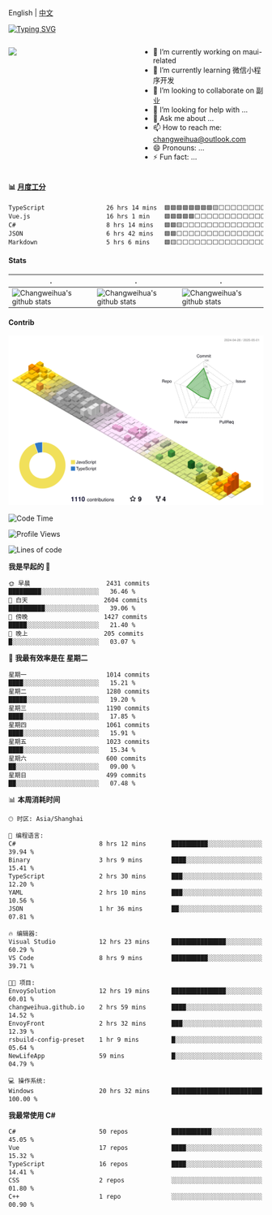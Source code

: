 English | [中文](README_CN.md)

[![Typing SVG](https://readme-typing-svg.herokuapp.com?color=%2336BCF7&center=true&vCenter=true&width=600&lines=Hi+there+👋,+I+am+Chang+Weihua;+Welcome+to+My+Profile!;Over+9+years+of+programming+experience;Always+learning+new+things+)](https://git.io/typing-svg)

<div style="display: grid;gap: 20px;grid-template-columns: repeat(auto-fit, minmax(240px, 1fr));">

[<img src="https://github-readme-stats.vercel.app/api?username=changweihua&show_icons=true&locale=cn" />](https://metrics.lecoq.io/changweihua#gh-light-mode-only)

<div>

- 🔭 I’m currently working on maui-related
- 🌱 I’m currently learning 微信小程序开发
- 👯 I’m looking to collaborate on 副业
- 🤔 I’m looking for help with ...
- 💬 Ask me about ...
- 📫 How to reach me: changweihua@outlook.com
- 😄 Pronouns: ...
- ⚡ Fun fact: ...

</div>

</div>

#### :bar_chart: [月度工分](https://github.com/changweihua/wakapi)

<!--START_SECTION:wakao-->

```txt
TypeScript                 26 hrs 14 mins  🟩🟩🟩🟩🟩🟩🟩🟩🟨⬜⬜⬜⬜⬜⬜⬜⬜⬜⬜⬜⬜⬜⬜⬜⬜   34.29 %
Vue.js                     16 hrs 1 min    🟩🟩🟩🟩🟩⬜⬜⬜⬜⬜⬜⬜⬜⬜⬜⬜⬜⬜⬜⬜⬜⬜⬜⬜⬜   20.95 %
C#                         8 hrs 14 mins   🟩🟩🟨⬜⬜⬜⬜⬜⬜⬜⬜⬜⬜⬜⬜⬜⬜⬜⬜⬜⬜⬜⬜⬜⬜   10.77 %
JSON                       6 hrs 42 mins   🟩🟩⬜⬜⬜⬜⬜⬜⬜⬜⬜⬜⬜⬜⬜⬜⬜⬜⬜⬜⬜⬜⬜⬜⬜   08.78 %
Markdown                   5 hrs 6 mins    🟩🟨⬜⬜⬜⬜⬜⬜⬜⬜⬜⬜⬜⬜⬜⬜⬜⬜⬜⬜⬜⬜⬜⬜⬜   06.68 %
```

<!--END_SECTION:wakao-->

#### Stats ####


| .                                                                                                                                            | .                                                                                                                                      | .                                                                                                                                                     |
| -------------------------------------------------------------------------------------------------------------------------------------------- | -------------------------------------------------------------------------------------------------------------------------------------- | ----------------------------------------------------------------------------------------------------------------------------------------------------- |
| ![Changweihua's github stats](https://github-readme-stats.vercel.app/api?username=changweihua&show_icons=true&theme=radical&hide_title=true) | ![Changweihua's github stats](https://github-readme-stats.vercel.app/api/top-langs/?username=changweihua&theme=radical&layout=compact) | ![Changweihua's github stats](https://github-readme-stats.vercel.app/api?username=changweihua&show_icons=true&theme=radical&include_all_commits=true) |


#### Contrib ####

<!--   profile-green-animate -->
![](./profile-3d-contrib/profile-south-season-animate.svg)

<!--START_SECTION:waka-->
![Code Time](http://img.shields.io/badge/Code%20Time-1%2C374%20hrs%204%20mins-blue)

![Profile Views](http://img.shields.io/badge/%E4%B8%AA%E4%BA%BA%E8%B5%84%E6%96%99%E8%A7%82%E7%9C%8B%E6%AC%A1%E6%95%B0-256-blue)

![Lines of code](https://img.shields.io/badge/%E4%BB%8E%E3%80%8CHello%20World%E3%80%8D%E8%B5%B7%E6%88%91%E5%B7%B2%E7%BB%8F%E5%86%99%E4%BA%86-24.0%20million%20%E8%A1%8C%E4%BB%A3%E7%A0%81-blue)

**我是早起的 🐤** 

```text
🌞 早晨                     2431 commits        █████████░░░░░░░░░░░░░░░░   36.46 % 
🌆 白天                     2604 commits        ██████████░░░░░░░░░░░░░░░   39.06 % 
🌃 傍晚                     1427 commits        █████░░░░░░░░░░░░░░░░░░░░   21.40 % 
🌙 晚上                     205 commits         █░░░░░░░░░░░░░░░░░░░░░░░░   03.07 % 
```
📅 **我最有效率是在 星期二** 

```text
星期一                      1014 commits        ████░░░░░░░░░░░░░░░░░░░░░   15.21 % 
星期二                      1280 commits        █████░░░░░░░░░░░░░░░░░░░░   19.20 % 
星期三                      1190 commits        ████░░░░░░░░░░░░░░░░░░░░░   17.85 % 
星期四                      1061 commits        ████░░░░░░░░░░░░░░░░░░░░░   15.91 % 
星期五                      1023 commits        ████░░░░░░░░░░░░░░░░░░░░░   15.34 % 
星期六                      600 commits         ██░░░░░░░░░░░░░░░░░░░░░░░   09.00 % 
星期日                      499 commits         ██░░░░░░░░░░░░░░░░░░░░░░░   07.48 % 
```


📊 **本周消耗时间** 

```text
🕑︎ 时区: Asia/Shanghai

💬 编程语言: 
C#                       8 hrs 12 mins       ██████████░░░░░░░░░░░░░░░   39.94 % 
Binary                   3 hrs 9 mins        ████░░░░░░░░░░░░░░░░░░░░░   15.41 % 
TypeScript               2 hrs 30 mins       ███░░░░░░░░░░░░░░░░░░░░░░   12.20 % 
YAML                     2 hrs 10 mins       ███░░░░░░░░░░░░░░░░░░░░░░   10.56 % 
JSON                     1 hr 36 mins        ██░░░░░░░░░░░░░░░░░░░░░░░   07.81 % 

🔥 编辑器: 
Visual Studio            12 hrs 23 mins      ███████████████░░░░░░░░░░   60.29 % 
VS Code                  8 hrs 9 mins        ██████████░░░░░░░░░░░░░░░   39.71 % 

🐱‍💻 项目: 
EnvoySolution            12 hrs 19 mins      ███████████████░░░░░░░░░░   60.01 % 
changweihua.github.io    2 hrs 59 mins       ████░░░░░░░░░░░░░░░░░░░░░   14.52 % 
EnvoyFront               2 hrs 32 mins       ███░░░░░░░░░░░░░░░░░░░░░░   12.39 % 
rsbuild-config-preset    1 hr 9 mins         █░░░░░░░░░░░░░░░░░░░░░░░░   05.64 % 
NewLifeApp               59 mins             █░░░░░░░░░░░░░░░░░░░░░░░░   04.79 % 

💻 操作系统: 
Windows                  20 hrs 32 mins      █████████████████████████   100.00 % 
```

**我最常使用 C#** 

```text
C#                       50 repos            ███████████░░░░░░░░░░░░░░   45.05 % 
Vue                      17 repos            ████░░░░░░░░░░░░░░░░░░░░░   15.32 % 
TypeScript               16 repos            ████░░░░░░░░░░░░░░░░░░░░░   14.41 % 
CSS                      2 repos             ░░░░░░░░░░░░░░░░░░░░░░░░░   01.80 % 
C++                      1 repo              ░░░░░░░░░░░░░░░░░░░░░░░░░   00.90 % 
```




<!--END_SECTION:waka-->


<!-- ![](assets/Bottom_down.svg) -->
